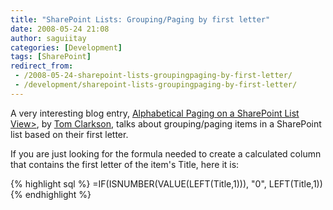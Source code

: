 ```yaml
---
title: "SharePoint Lists: Grouping/Paging by first letter"
date: 2008-05-24 21:08
author: saguiitay
categories: [Development]
tags: [SharePoint]
redirect_from:
 - /2008-05-24-sharepoint-lists-groupingpaging-by-first-letter/
 - /development/sharepoint-lists-groupingpaging-by-first-letter/
---
```

A very interesting blog entry, 
[Alphabetical Paging on a SharePoint List View>](http://www.tqcblog.com/archive/2008/02/15/alphabetical-paging-on-a-sharepoint-list-view.aspx), 
by [Tom Clarkson](http://www.tqcblog.com/), talks about grouping/paging items in a SharePoint list based on their first letter.

If you are just looking for the formula needed to create a calculated column that contains the first letter of the item's Title, here it is:

{% highlight sql %}
=IF(ISNUMBER(VALUE(LEFT(Title,1))), "0", LEFT(Title,1))
{% endhighlight %}




